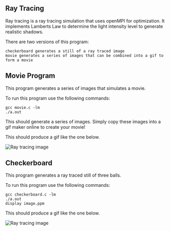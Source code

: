 ## Ray Tracing

Ray tracing is a ray tracing simulation that uses openMPI for optimization.  It implements Lamberts Law to determine the light intensity level to generate realistic shadows.

There are two versions of this program:  

    checkerboard generates a still of a ray traced image
    movie generates a series of images that can be combined into a gif to form a movie

## Movie Program

This program generates a series of images that simulates a movie.

  To run this program use the following commands:

    gcc movie.c -lm
    ./a.out

  This should generate a series of images.  Simply copy these images into a gif maker online to create your movie!
  
  This should produce a gif like the one below.
  
  ![Ray tracing image](https://raw.githubusercontent.com/z-ng/Parallel_Computing/main/ray_tracing/checkerboard/image.jpg)


## Checkerboard
 
This program generates a ray traced still of three balls.

  To run this program use the following commands:
  
    gcc checkerboard.c -lm
    ./a.out
    display image.ppm
    
  This should produce a gif like the one below.

  ![Ray tracing image](https://raw.githubusercontent.com/z-ng/Parallel_Computing/main/ray_tracing/movie/movie.gif)
